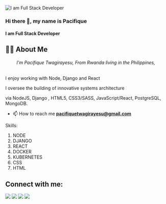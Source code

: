 ![I am Full Stack Developer](https://cdn-images.zety.com/pages/how_to_write_web_developer_resume.jpg)
### Hi there 👋, my name is Pacifique
#### I am Full Stack Developer

## 🙋‍♂️ About Me
<h6 align="center">I'm Pacifique Twagirayesu, From Rwanda living in the Philippines,</h6>
<p align="left">I enjoy working with Node, Django and React</p>
<p align="left">I oversee the building of innovative systems architecture</p>
<p align="left">via NodeJS, Django , HTML5, CSS3/SASS, JavaScript/React, PostgreSQL, MongoDB.</p>

- 📫 How to reach me **pacifiquetwagirayesu@gmail.com**


Skills:
<ol>
  <li>NODE</li>
  <li>DJANGO</li>
  <li>REACT</li>
  <li>DOCKER</li>
  <li>KUBERNETES</li>
  <li>CSS</li>
  <li>HTML</li>
</ol>


## Connect with me:

<p align="left">
  
<a href = "https://www.linkedin.com/in/pacifique-twagirayesu-19823918b//"><img src="https://img.icons8.com/fluent/48/000000/linkedin.png"/></a>
<a href = "https://twitter.com/pacifique1k"><img src="https://img.icons8.com/fluent/48/000000/twitter.png"/></a>
<a href = "https://www.instagram.com/pacifique_tw/"><img src="https://img.icons8.com/fluent/48/000000/instagram-new.png"/></a>
<a href = "https://www.youtube.com/channel/UCZGUfw6qTrweWdAMXTSENwQ"><img src="https://img.icons8.com/color/48/000000/youtube-play.png"/></a>
